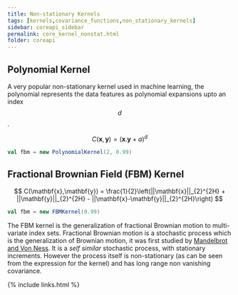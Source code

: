 ```yaml
---
title: Non-stationary Kernels
tags: [kernels,covariance_functions,non_stationary_kernels]
sidebar: coreapi_sidebar
permalink: core_kernel_nonstat.html
folder: coreapi
---
```


## Polynomial Kernel

A very popular non-stationary kernel used in machine learning, the polynomial represents the data features as polynomial expansions upto an index $$d$$.

$$
	C(\mathbf{x},\mathbf{y}) = (\mathbf{x}.\mathbf{y} + a)^{d}
$$

```scala
val fbm = new PolynomialKernel(2, 0.99)
```


## Fractional Brownian Field (FBM) Kernel

$$
	C(\mathbf{x},\mathbf{y}) = \frac{1}{2}\left(||\mathbf{x}||_{2}^{2H} + ||\mathbf{y}||_{2}^{2H} - ||\mathbf{x}-\mathbf{y}||_{2}^{2H}\right)
$$

```scala
val fbm = new FBMKernel(0.99)
```

The FBM kernel is the generalization of fractional Brownian motion to multi-variate index sets. Fractional Brownian motion is a stochastic process which is the generalization of Brownian motion, it was first studied by [Mandelbrot and Von Ness](https://www.jstor.org/stable/2027184). It is a _self similar_ stochastic process, with stationary increments. However the process itself is non-stationary (as can be seen from the expression for the kernel) and has long range non vanishing covariance.

{% include links.html %}
